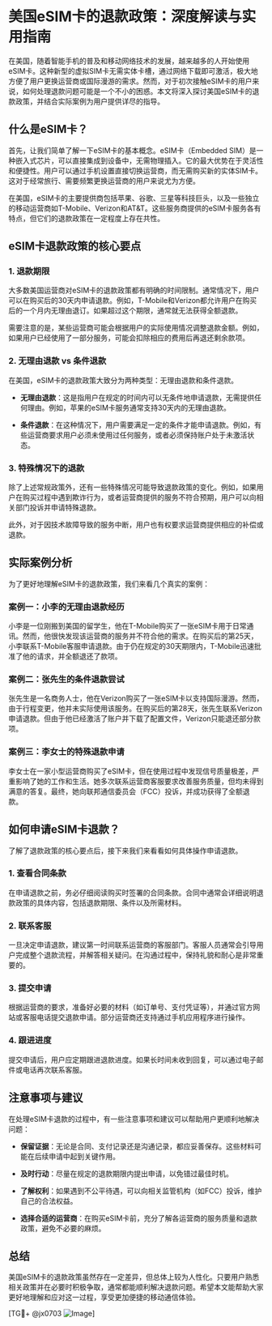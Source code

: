 # 美国eSIM卡的退款政策：深度解读与实用指南

在美国，随着智能手机的普及和移动网络技术的发展，越来越多的人开始使用eSIM卡。这种新型的虚拟SIM卡无需实体卡槽，通过网络下载即可激活，极大地方便了用户更换运营商或国际漫游的需求。然而，对于初次接触eSIM卡的用户来说，如何处理退款问题可能是一个不小的困惑。本文将深入探讨美国eSIM卡的退款政策，并结合实际案例为用户提供详尽的指导。

## 什么是eSIM卡？

首先，让我们简单了解一下eSIM卡的基本概念。eSIM卡（Embedded SIM）是一种嵌入式芯片，可以直接集成到设备中，无需物理插入。它的最大优势在于灵活性和便捷性。用户可以通过手机设置直接切换运营商，而无需购买新的实体SIM卡。这对于经常旅行、需要频繁更换运营商的用户来说尤为方便。

在美国，eSIM卡的主要提供商包括苹果、谷歌、三星等科技巨头，以及一些独立的移动运营商如T-Mobile、Verizon和AT&T。这些服务商提供的eSIM卡服务各有特点，但它们的退款政策在一定程度上存在共性。

## eSIM卡退款政策的核心要点

### 1. 退款期限

大多数美国运营商对eSIM卡的退款政策都有明确的时间限制。通常情况下，用户可以在购买后的30天内申请退款。例如，T-Mobile和Verizon都允许用户在购买后的一个月内无理由退订。如果超过这个期限，通常就无法获得全额退款。

需要注意的是，某些运营商可能会根据用户的实际使用情况调整退款金额。例如，如果用户已经使用了一部分服务，可能会扣除相应的费用后再退还剩余款项。

### 2. 无理由退款 vs 条件退款

在美国，eSIM卡的退款政策大致分为两种类型：无理由退款和条件退款。

- **无理由退款**：这是指用户在规定的时间内可以无条件地申请退款，无需提供任何理由。例如，苹果的eSIM卡服务通常支持30天内的无理由退款。
  
- **条件退款**：在这种情况下，用户需要满足一定的条件才能申请退款。例如，有些运营商要求用户必须未使用过任何服务，或者必须保持账户处于未激活状态。

### 3. 特殊情况下的退款

除了上述常规政策外，还有一些特殊情况可能导致退款政策的变化。例如，如果用户在购买过程中遇到欺诈行为，或者运营商提供的服务不符合预期，用户可以向相关部门投诉并申请特殊退款。

此外，对于因技术故障导致的服务中断，用户也有权要求运营商提供相应的补偿或退款。

## 实际案例分析

为了更好地理解eSIM卡的退款政策，我们来看几个真实的案例：

### 案例一：小李的无理由退款经历

小李是一位刚搬到美国的留学生，他在T-Mobile购买了一张eSIM卡用于日常通讯。然而，他很快发现该运营商的服务并不符合他的需求。在购买后的第25天，小李联系T-Mobile客服申请退款。由于仍在规定的30天期限内，T-Mobile迅速批准了他的请求，并全额退还了款项。

### 案例二：张先生的条件退款尝试

张先生是一名商务人士，他在Verizon购买了一张eSIM卡以支持国际漫游。然而，由于行程变更，他并未实际使用该服务。在购买后的第28天，张先生联系Verizon申请退款。但由于他已经激活了账户并下载了配置文件，Verizon只能退还部分款项。

### 案例三：李女士的特殊退款申请

李女士在一家小型运营商购买了eSIM卡，但在使用过程中发现信号质量极差，严重影响了她的工作和生活。她多次联系运营商客服要求改善服务质量，但均未得到满意的答复。最终，她向联邦通信委员会（FCC）投诉，并成功获得了全额退款。

## 如何申请eSIM卡退款？

了解了退款政策的核心要点后，接下来我们来看看如何具体操作申请退款。

### 1. 查看合同条款

在申请退款之前，务必仔细阅读购买时签署的合同条款。合同中通常会详细说明退款政策的具体内容，包括退款期限、条件以及所需材料。

### 2. 联系客服

一旦决定申请退款，建议第一时间联系运营商的客服部门。客服人员通常会引导用户完成整个退款流程，并解答相关疑问。在沟通过程中，保持礼貌和耐心是非常重要的。

### 3. 提交申请

根据运营商的要求，准备好必要的材料（如订单号、支付凭证等），并通过官方网站或客服电话提交退款申请。部分运营商还支持通过手机应用程序进行操作。

### 4. 跟进进度

提交申请后，用户应定期跟进退款进度。如果长时间未收到回复，可以通过电子邮件或电话再次联系客服。

## 注意事项与建议

在处理eSIM卡退款的过程中，有一些注意事项和建议可以帮助用户更顺利地解决问题：

- **保留证据**：无论是合同、支付记录还是沟通记录，都应妥善保存。这些材料可能在后续申请中起到关键作用。
  
- **及时行动**：尽量在规定的退款期限内提出申请，以免错过最佳时机。

- **了解权利**：如果遇到不公平待遇，可以向相关监管机构（如FCC）投诉，维护自己的合法权益。

- **选择合适的运营商**：在购买eSIM卡前，充分了解各运营商的服务质量和退款政策，避免不必要的麻烦。

## 总结

美国eSIM卡的退款政策虽然存在一定差异，但总体上较为人性化。只要用户熟悉相关政策并在必要时积极争取，通常都能顺利解决退款问题。希望本文能帮助大家更好地理解和应对这一过程，享受更加便捷的移动通信体验。

[TG💪+ @jx0703 ![Image](https://github.com/user-attachments/assets/dbca1d08-cadb-493c-b0ec-ad6f7a83f270)]
